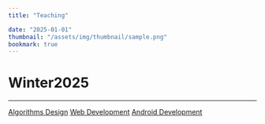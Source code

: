 ```yaml
---
title: "Teaching"

date: "2025-01-01"
thumbnail: "/assets/img/thumbnail/sample.png"
bookmark: true
---
```


# Winter2025
---
[Algorithms Design](https://github.com/Alireza-Sazegar/Algorithms1403)
[Web Development](https://github.com/Alireza-Sazegar/Web1403)
[Android Development](https://github.com/Alireza-Sazegar/Android1403)
